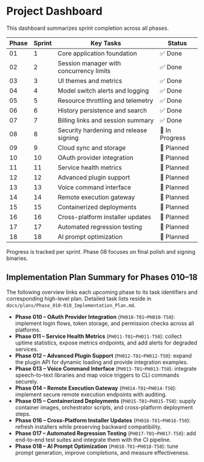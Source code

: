 # Project Dashboard

This dashboard summarizes sprint completion across all phases.

| Phase | Sprint | Key Tasks | Status |
|------|--------|-----------|--------|
| 01 | 1 | Core application foundation | ✅ Done |
| 02 | 2 | Session manager with concurrency limits | ✅ Done |
| 03 | 3 | UI themes and metrics | ✅ Done |
| 04 | 4 | Model switch alerts and logging | ✅ Done |
| 05 | 5 | Resource throttling and telemetry | ✅ Done |
| 06 | 6 | History persistence and search | ✅ Done |
| 07 | 7 | Billing links and session summary | ✅ Done |
| 08 | 8 | Security hardening and release signing | 🚧 In Progress |
| 09 | 9 | Cloud sync and storage | 📝 Planned |
| 10 | 10 | OAuth provider integration | 📝 Planned |
| 11 | 11 | Service health metrics | 📝 Planned |
| 12 | 12 | Advanced plugin support | 📝 Planned |
| 13 | 13 | Voice command interface | 📝 Planned |
| 14 | 14 | Remote execution gateway | 📝 Planned |
| 15 | 15 | Containerized deployments | 📝 Planned |
| 16 | 16 | Cross-platform installer updates | 📝 Planned |
| 17 | 17 | Automated regression testing | 📝 Planned |
| 18 | 18 | AI prompt optimization | 📝 Planned |

Progress is tracked per sprint. Phase 08 focuses on final polish and signing binaries.

## Implementation Plan Summary for Phases 010–18

The following overview links each upcoming phase to its task identifiers and corresponding high-level plan. Detailed task lists reside in `docs/plans/Phase_010-018_Implementation_Plan.md`.

- **Phase 010 – OAuth Provider Integration** (`PH010-T01`–`PH010-T50`): implement login flows, token storage, and permission checks across all platforms.
- **Phase 011 – Service Health Metrics** (`PH011-T01`–`PH011-T50`): collect uptime statistics, expose metrics endpoints, and add alerts for degraded services.
- **Phase 012 – Advanced Plugin Support** (`PH012-T01`–`PH012-T50`): expand the plugin API for dynamic loading and provide integration examples.
- **Phase 013 – Voice Command Interface** (`PH013-T01`–`PH013-T50`): integrate speech-to-text libraries and map voice triggers to CLI commands securely.
- **Phase 014 – Remote Execution Gateway** (`PH014-T01`–`PH014-T50`): implement secure remote execution endpoints with auditing.
- **Phase 015 – Containerized Deployments** (`PH015-T01`–`PH015-T50`): supply container images, orchestrator scripts, and cross-platform deployment steps.
- **Phase 016 – Cross-Platform Installer Updates** (`PH016-T01`–`PH016-T50`): refresh installers while preserving backward compatibility.
- **Phase 017 – Automated Regression Testing** (`PH017-T01`–`PH017-T50`): add end-to-end test suites and integrate them with the CI pipeline.
- **Phase 018 – AI Prompt Optimization** (`PH018-T01`–`PH018-T50`): tune prompt generation, improve completions, and measure effectiveness.
